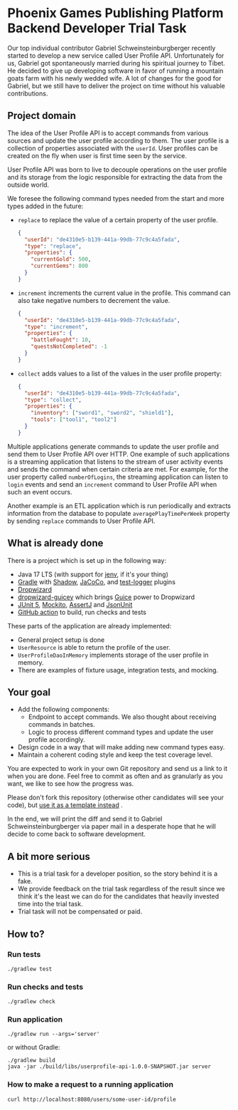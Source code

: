 # Phoenix Games Publishing Platform Backend Developer Trial Task

Our top individual contributor Gabriel Schweinsteinburgberger recently started to develop a new service called User Profile API.
Unfortunately for us, Gabriel got spontaneously married during his spiritual journey to Tibet. He decided to give up developing software in
favor of running a mountain goats farm with his newly wedded wife. A lot of changes for the good for Gabriel, but we still have to deliver
the project on time without his valuable contributions.

## Project domain

The idea of the User Profile API is to accept commands from various sources and update the user profile according to them. The user profile
is a collection of properties associated with the `userId`. User profiles can be created on the fly when user is first time seen by the
service.

User Profile API was born to live to decouple operations on the user profile and its storage from the logic responsible for extracting the
data from the outside world.

We foresee the following command types needed from the start and more types added in the future:

* `replace` to replace the value of a certain property of the user profile.
  ```json
  {
    "userId": "de4310e5-b139-441a-99db-77c9c4a5fada",
    "type": "replace",
    "properties": {
      "currentGold": 500,
      "currentGems": 800
    }
  }
  ```

* `increment` increments the current value in the profile. This command can also take negative numbers to decrement the value.
  ```json
  {
    "userId": "de4310e5-b139-441a-99db-77c9c4a5fada",
    "type": "increment",
    "properties": {
      "battleFought": 10,
      "questsNotCompleted": -1
    }
  }
  ```

* `collect` adds values to a list of the values in the user profile property:
  ```json
  {
    "userId": "de4310e5-b139-441a-99db-77c9c4a5fada",
    "type": "collect",
    "properties": {
      "inventory": ["sword1", "sword2", "shield1"],
      "tools": ["tool1", "tool2"]
    }
  }
  ```

Multiple applications generate commands to update the user profile and send them to User Profile API over HTTP. One example of such
applications is a streaming application that listens to the stream of user activity events and sends the command when certain criteria are
met. For example, for the user property called `numberOfLogins`, the streaming application can listen to `login` events and send
an `increment` command to User Profile API when such an event occurs.

Another example is an ETL application which is run periodically and extracts information from the database to
populate `averagePlayTimePerWeek` property by sending `replace` commands to User Profile API.

## What is already done

There is a project which is set up in the following way:

* Java 17 LTS (with support for [jenv](https://www.jenv.be), if it's your thing)
* [Gradle](https://gradle.org/)
  with [Shadow](https://imperceptiblethoughts.com/shadow/introduction/),
  [JaCoCo](https://docs.gradle.org/current/userguide/jacoco_plugin.html),
  and [test-logger](https://plugins.gradle.org/plugin/com.adarshr.test-logger)
  plugins
* [Dropwizard](https://www.dropwizard.io/en/latest/)
* [dropwizard-guicey](https://github.com/xvik/dropwizard-guicey) which brings [Guice](https://github.com/google/guice) power to Dropwizard
* [JUnit 5](https://junit.org/junit5/), [Mockito](https://site.mockito.org/), [AssertJ](https://assertj.github.io/doc/)
  and [JsonUnit](https://github.com/lukas-krecan/JsonUnit#assertj-integration)
* [GitHub action](https://docs.github.com/en/actions) to build, run checks and tests

These parts of the application are already implemented:

* General project setup is done
* `UserResource` is able to return the profile of the user.
* `UserProfileDaoInMemory` implements storage of the user profile in memory.
* There are examples of fixture usage, integration tests, and mocking.

## Your goal

* Add the following components:
    * Endpoint to accept commands. We also thought about receiving commands in batches.
    * Logic to process different command types and update the user profile accordingly.
* Design code in a way that will make adding new command types easy.
* Maintain a coherent coding style and keep the test coverage level.

You are expected to work in your own Git repository and send us a link to it when you are done. Feel free to commit as often and as
granularly as you want, we like to see how the progress was.

Please don't fork this repository (otherwise other candidates will see your code), but
[use it as a template instead](https://docs.github.com/en/repositories/creating-and-managing-repositories/creating-a-repository-from-a-template)
.

In the end, we will print the diff and send it to Gabriel Schweinsteinburgberger via paper mail in a desperate hope that he will decide to
come back to software development.

## A bit more serious

* This is a trial task for a developer position, so the story behind it is a fake.
* We provide feedback on the trial task regardless of the result since we think it's the least we can do for the candidates that heavily
  invested time into the trial task.
* Trial task will not be compensated or paid.

## How to?

### Run tests

```shell
./gradlew test
```

### Run checks and tests

```shell
./gradlew check
```

### Run application

```shell
./gradlew run --args='server'
```

or without Gradle:

```shell
./gradlew build
java -jar ./build/libs/userprofile-api-1.0.0-SNAPSHOT.jar server
```

### How to make a request to a running application

```shell
curl http://localhost:8080/users/some-user-id/profile
```